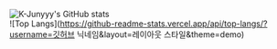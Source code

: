 ![K-Junyyy's GitHub stats](https://github-readme-stats.vercel.app/api?username=K-Junyyy&show_icons=true&theme=defalut)  
![Top Langs](https://github-readme-stats.vercel.app/api/top-langs/?username=깃허브 닉네임&layout=레이아웃 스타일&theme=demo)
